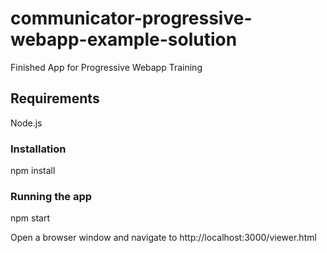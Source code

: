 # communicator-progressive-webapp-example-solution

Finished App for Progressive Webapp Training

## Requirements

Node.js

### Installation
npm install

### Running the app

npm start

Open a browser window and navigate to http://localhost:3000/viewer.html